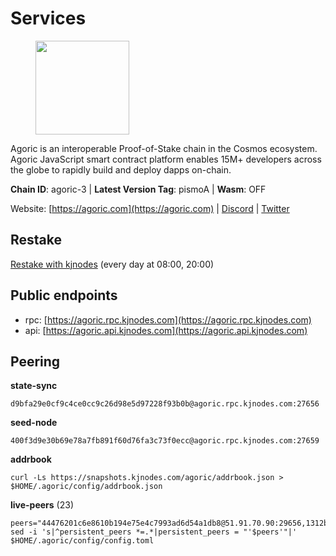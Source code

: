 # Services

<figure><img src="https://raw.githubusercontent.com/kj89/testnet_manuals/main/pingpub/logos/agoric.png" width="150" alt=""><figcaption></figcaption></figure>

Agoric is an interoperable Proof-of-Stake chain in the Cosmos ecosystem.  Agoric JavaScript smart contract platform enables 15M+ developers across the  globe to rapidly build and deploy dapps on-chain.

**Chain ID**: agoric-3 | **Latest Version Tag**: pismoA | **Wasm**: OFF

Website: [https://agoric.com](https://agoric.com) | [Discord](https://discord.com/invite/qDW8DRes4s) | [Twitter](https://twitter.com/agoric)

## Restake

[Restake with kjnodes](https://restake.app/agoric/agoricvaloper1ku5sm2twlsywdrp4wz3kfwgyrtqtp0lpr3nvk8) (every day at 08:00, 20:00)
## Public endpoints

* rpc: [https://agoric.rpc.kjnodes.com](https://agoric.rpc.kjnodes.com)
* api: [https://agoric.api.kjnodes.com](https://agoric.api.kjnodes.com)

## Peering

**state-sync**

```
d9bfa29e0cf9c4ce0cc9c26d98e5d97228f93b0b@agoric.rpc.kjnodes.com:27656
```

**seed-node**

```
400f3d9e30b69e78a7fb891f60d76fa3c73f0ecc@agoric.rpc.kjnodes.com:27659
```

**addrbook**
```
curl -Ls https://snapshots.kjnodes.com/agoric/addrbook.json > $HOME/.agoric/config/addrbook.json
```

**live-peers** (23)
```
peers="44476201c6e8610b194e75e4c7993ad6d54a1db8@51.91.70.90:29656,1312bbbd4ed1e58b9e4eb1d7788187a4607915e9@165.22.199.234:26060,f1966845bebd30816f18635a20b86e6781211616@95.111.253.200:26656,711f6f36a6ec3924b6d721de6adce604092e59f2@116.202.226.169:26656,d9bfa29e0cf9c4ce0cc9c26d98e5d97228f93b0b@65.109.88.38:27656,ca4c3b9d0cf78d934a3b972c328db2e4a9a66c42@64.32.40.134:26656,0464c8dded70d01f5ab50a8d6047a6b27ddf2ccd@84.244.95.232:26656,f095bb53006ebddcbbf29c8df70dddcba6419e36@142.93.145.13:26656,e780b9c3b6f761efb7ba3bca74d3011f9bdf4bfd@139.59.8.48:26060,a38a30c1dd31f63be2befd40b82964b215c3c288@165.22.251.28:26656,0837c0dac0bb15e79e64207bb0fa5a9a6fa42ad4@178.62.116.62:26656,1cbe5f5c77610bb6568332e026a3b516edeb0121@65.21.234.47:21156,1d4d7b77e79c2dad9e8586df4f30c7b550f5d49b@3.8.160.134:26656,14c8fd41e030160bf28cb42ede8d6a0161563bfb@204.12.225.34:26656,b8701af626159c0aac2d47b6009ce22988c32813@14.224.158.246:26656,1dfd1a8be38d892fa485e1b417bcf5f225b3f638@185.210.219.66:26656,d03a9974f14ae380fdb7caf46ec71ce5278f0356@34.72.231.9:26656,8c30ee29afc4b77cf98222edcc3fe823cf1e8306@195.201.106.244:26656,f8ff12a774770fea36beadb303ccffc86863c6ec@65.109.69.59:14456,d56af8cb0716909f9b804e7dec8c1d34ae4eed16@65.108.142.81:26676,c84170667fcf54024b24f05b2f9dd6608570ac8c@157.90.35.145:28656,e70955351f601ea5be9a9bf41032949a777f31b3@207.244.255.229:10003,0f642db2770d4dd3e0d030b2f14f1365e40f3b38@185.146.148.101:26657"
sed -i 's|^persistent_peers *=.*|persistent_peers = "'$peers'"|' $HOME/.agoric/config/config.toml
```
